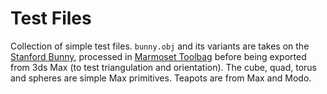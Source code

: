 # Test Files

Collection of simple test files. `bunny.obj` and its variants are takes on the [Stanford Bunny](//graphics.stanford.edu/data/3Dscanrep/), processed in [Marmoset Toolbag](//marmoset.co/toolbag/) before being exported from 3ds Max (to test triangulation and orientation). The cube, quad, torus and spheres are simple Max primitives. Teapots are from Max and Modo.
